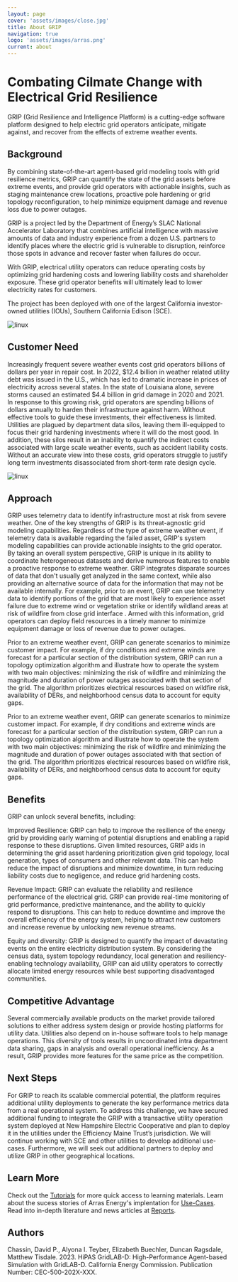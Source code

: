 ```yaml
---
layout: page
cover: 'assets/images/close.jpg'
title: About GRIP
navigation: true
logo: 'assets/images/arras.png'
current: about
---
```



# Combating Cilmate Change with Electrical Grid Resilience

GRIP (Grid Resilience and Intelligence Platform) is a cutting-edge software platform designed to help electric grid operators anticipate, mitigate against, and recover from the effects of extreme weather events.

## Background

By combining state-of-the-art agent-based grid modeling tools with grid resilience metrics, GRIP can quantify the state of the grid assets before extreme events, and provide grid operators with actionable insights, such as staging maintenance crew locations, proactive pole hardening or grid topology reconfiguration, to help minimize equipment damage and revenue loss due to power outages. 

GRIP is a project led by the Department of Energy’s SLAC National Accelerator Laboratory that combines artificial intelligence with massive amounts of data and industry experience from a dozen U.S. partners to identify places where the electric grid is vulnerable to disruption, reinforce those spots in advance and recover faster when failures do occur.

With GRIP, electrical utility operators can reduce operating costs by optimizing grid hardening costs and lowering liability costs and shareholder exposure. These grid operator benefits will ultimately lead to lower electricity rates for customers. 

The project has been deployed with one of the largest California investor-owned utilities (IOUs), Southern California Edison (SCE). 

<img src="{{ site.baseurl }}assets/images/2workers.jpg" alt="linux" style="max-width: 500px;">

## Customer Need

Increasingly frequent severe weather events cost grid operators billions of dollars per year in repair cost. In 2022, $12.4 billion in weather related utility debt was issued in the U.S., which has led to dramatic increase in prices of electricity across several states. In the state of Louisiana alone, severe storms caused an estimated $4.4 billion in grid damage in 2020 and 2021. In response to this growing risk, grid operators are spending billions of dollars annually to harden their infrastructure against harm. Without effective tools to guide these investments, their effectiveness is limited.  Utilities are plagued by department data silos, leaving them ill-equipped to focus their grid hardening investments where it will do the most good. In addition, these silos result in an inability to quantify the indirect costs associated with large scale weather events, such as accident liability costs. Without an accurate view into these costs, grid operators struggle to justify long term investments disassociated from short-term rate design cycle. 

<img src="{{ site.baseurl }}assets/images/dirt.jpg" alt="linux" style="max-width: 520px;">

## Approach

GRIP uses telemetry data to identify infrastructure most at risk from severe weather. One of the key strengths of GRIP is its threat-agnostic grid modeling capabilities. Regardless of the type of extreme weather event, if telemetry data is available regarding the failed asset, GRIP's system modeling capabilities can provide actionable insights to the grid operator. By taking an overall system perspective, GRIP is unique in its ability to coordinate heterogeneous datasets and derive numerous features to enable a proactive response to extreme weather. GRIP integrates disparate sources of data that don't usually get analyzed in the same context, while also providing an alternative source of data for the information that may not be available internally. For example, prior to an event, GRIP can use telemetry data to identify portions of the grid that are most likely to experience asset failure due to extreme wind or vegetation strike or identify wildland areas at risk of wildfire from close grid interface . Armed with this information, grid operators can deploy field resources in a timely manner to minimize equipment damage or loss of revenue due to power outages.

Prior to an extreme weather event, GRIP can generate scenarios to minimize customer impact. For example, if dry conditions and extreme winds are forecast for a particular section of the distribution system, GRIP can run a topology optimization algorithm and illustrate how to operate the system with two main objectives: minimizing the risk of wildfire and minimizing the magnitude and duration of power outages associated with that section of the grid. The algorithm prioritizes electrical resources based on wildfire risk, availability of DERs, and neighborhood census data to account for equity gaps. 

Prior to an extreme weather event, GRIP can generate scenarios to minimize customer impact. For example, if dry conditions and extreme winds are forecast for a particular section of the distribution system, GRIP can run a topology optimization algorithm and illustrate how to operate the system with two main objectives: minimizing the risk of wildfire and minimizing the magnitude and duration of power outages associated with that section of the grid. The algorithm prioritizes electrical resources based on wildfire risk, availability of DERs, and neighborhood census data to account for equity gaps. 

## Benefits

GRIP can unlock several benefits, including:

Improved Resilience: GRIP can help to improve the resilience of the energy grid by providing early warning of potential disruptions and enabling a rapid response to these disruptions. Given limited resources, GRIP aids in determining the grid asset hardening prioritization given grid topology, local generation, types of consumers and other relevant data. This can help reduce the impact of disruptions and minimize downtime, in turn reducing liability costs due to negligence, and reduce grid hardening costs.

Revenue Impact: GRIP can evaluate the reliability and resilience performance of the electrical grid. GRIP can provide real-time monitoring of grid performance, predictive maintenance, and the ability to quickly respond to disruptions. This can help to reduce downtime and improve the overall efficiency of the energy system, helping to attract new customers and increase revenue by unlocking new revenue streams. 

Equity and diversity: GRIP is designed to quantify the impact of devastating events on the entire electricity distribution system. By considering the census data, system topology redundancy, local generation and resiliency-enabling technology availability, GRIP can aid utility operators to correctly allocate limited energy resources while best supporting  disadvantaged communities.

## Competitive Advantage

Several commercially available products on the market provide tailored solutions to either address system design or provide hosting platforms for utility data. Utilities also depend on in-house software tools to help manage operations. This diversity of tools results in uncoordinated intra department data sharing, gaps in analysis and overall operational inefficiency. As a result, GRIP provides more features for the same price as the competition.

## Next Steps

For GRIP to reach its scalable commercial potential, the platform requires additional utility deployments to generate the key performance metrics data from a real operational system. To address this challenge, we have secured additional funding to integrate the GRIP with a transactive utility operation system deployed at New Hampshire Electric Cooperative and plan to deploy it in the utilities under the Efficiency Maine Trust’s jurisdiction. We will continue working with SCE and other utilities to develop additional use-cases. Furthermore, we will seek out additional partners to deploy and utilize GRIP in other geographical locations. 



## Learn More
Check out the [Tutorials](https://arras-energy.github.io/static-website/tutorials/) for more quick access to learning materials. Learn about the sucess stories of Arras Energy's implentation for [Use-Cases](https://arras-energy.github.io/static-website/use-cases/). Read into in-depth literature and news articles at [Reports](https://arras-energy.github.io/static-website/literature/). 

## Authors
Chassin, David P., Alyona I. Teyber, Elizabeth Buechler, Duncan Ragsdale, Matthew Tisdale. 2023. HiPAS GridLAB-D: High-Performance Agent-based Simulation with GridLAB-D.
California Energy Commission. Publication Number: CEC-500-202X-XXX.

[Tutorials]:  https://arras-energy.github.io/static-website/tutorials/
[Reports]:   https://arras-energy.github.io/static-website/literature/ 
[Use-Cases]:  https://arras-energy.github.io/static-website/use-cases/  
[Arras Energy's GitHub repo]: https://github.com/arras-energy


